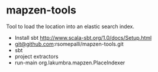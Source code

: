 # mapzen-tools

Tool to load the location into an elastic search index.

- Install sbt http://www.scala-sbt.org/1.0/docs/Setup.html
- git@github.com:rsomepalli/mapzen-tools.git
- sbt
- project extractors
- run-main org.lakumbra.mapzen.PlaceIndexer
